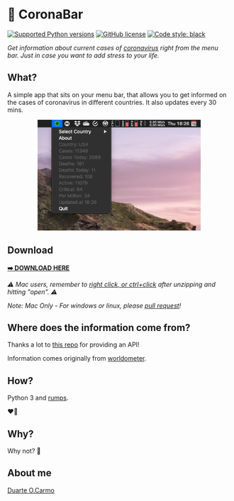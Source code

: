 # 🦠 CoronaBar
[![Supported Python versions](https://img.shields.io/badge/python-3.7-blue)]() [![GitHub license](https://img.shields.io/github/license/duarteocarmo/think-cell.svg)](https://github.com/duarteocarmo/coronabar/blob/master/LICENSE) [![Code style: black](https://img.shields.io/badge/code%20style-black-000000.svg)](https://github.com/python/black) 


*Get information about current cases of [coronavirus](https://en.wikipedia.org/wiki/2019%E2%80%9320_coronavirus_pandemic) right from the menu bar. Just in case you want to add stress to your life.*


## What?

A simple app that sits on your menu bar, that allows you to get informed on the cases of coronavirus in different countries. It also updates every 30 mins. 

<p align="center">
  <img  height="250" src="images/screenshot.png">
</p>

## Download

**[➡️ DOWNLOAD HERE](https://github.com/duarteocarmo/coronapt/releases/latest/download/CoronaBar.zip)**

*⚠️ Mac users, remember to [right click, or ctrl+click](https://support.apple.com/en-us/HT207700) after unzipping and hitting "open". ⚠️*

*Note: Mac Only - For windows or linux, please [pull request](https://github.com/duarteocarmo/coronabar/pulls)!*

## Where does the information come from? 

Thanks a lot to [this repo](https://github.com/javieraviles/covidAPI) for providing an API!

Information comes originally from [worldometer](https://www.worldometers.info/coronavirus/). 

## How?
Python 3 and [rumps](https://rumps.readthedocs.io/en/latest/index.html).

❤️🐍

## Why? 

Why not? 🤷


## About me

[Duarte O.Carmo](https://duarteocarmo.com)
